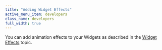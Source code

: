 ```yaml
---
title: "Adding Widget Effects"
active_menu_item: developers
class_name: developers
full_width: true
---
```



You can add animation effects to your Widgets as described in the [Widget Effects](/developers/user-guide/scripting-apis/client-api/objects-titbits/widget-effects) topic.


